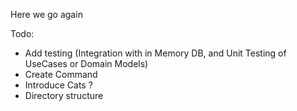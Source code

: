 Here we go again


Todo:

* Add testing (Integration with in Memory DB, and Unit Testing of UseCases or Domain Models)
* Create Command
* Introduce Cats ?
* Directory structure
